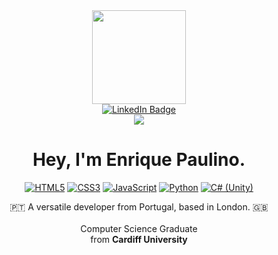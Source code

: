 <div id="header" align="center">
  <img src="https://media0.giphy.com/media/v1.Y2lkPTc5MGI3NjExOWNhZmM1NDg5NjE1ZjUyY2U1NDZkM2RhOGZhZGZjMDFmNmE0YTQwZSZjdD1z/KRfBgRKoKuXno1Sb4D/giphy.gif" width="150"/>

  <div id="badges">
    <a href="https://www.linkedin.com/in/enriquepaulino/"><img src="https://img.shields.io/badge/LinkedIn-blue?style=for-the-badge&logo=linkedin&logoColor=white"     alt="LinkedIn Badge"/></a>
  </div>
  <a href="#"><img src="https://api.visitorbadge.io/api/visitors?path=https%3A%2F%2Fgithub.com%2Fenrique-paulino&label=Visitors&countColor=%23007ec6&style=flat-square&labelStyle=upper" /></a>
  
   <h1> Hey, I'm Enrique Paulino.</h1>
   
</div>

<div id="about-me" align="center">

  <a href="#"><img alt="HTML5" src="https://img.shields.io/badge/HTML5-E34F26?logo=html5&logoColor=white&style=flat"/></a>
  <a href="#"><img alt="CSS3" src="https://img.shields.io/badge/CSS3-1572B6?logo=css3&logoColor=white&style=flat"/></a>
  <a href="#"><img alt="JavaScript" src="https://img.shields.io/badge/JavaScript-F7DF1E?logo=javascript&logoColor=black&style=flat"/></a>
  <a href="#"><img alt="Python" src="https://img.shields.io/badge/Python-3776AB?logo=python&logoColor=white&style=flat"/></a>
  <a href="#"><img alt="C# (Unity)" src="https://img.shields.io/badge/C%23-313639?logo=unity&logoColor=white&style=flat"/></a>

  <p>
    🇵🇹 A versatile developer from Portugal, based in London. 🇬🇧 <br> <br>
    Computer Science Graduate <br>
    from <strong>Cardiff University</strong> <br>
  </p>
</div>
